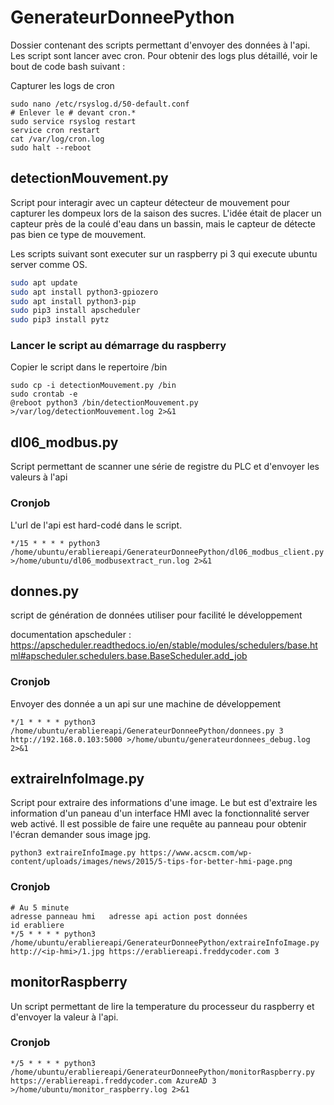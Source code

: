 # GenerateurDonneePython

Dossier contenant des scripts permettant d'envoyer des données à l'api. Les script sont lancer avec cron. Pour obtenir des logs plus détaillé, voir le bout de code bash suivant :

Capturer les logs de cron
```
sudo nano /etc/rsyslog.d/50-default.conf
# Enlever le # devant cron.*
sudo service rsyslog restart
service cron restart
cat /var/log/cron.log
sudo halt --reboot
```

## detectionMouvement.py

Script pour interagir avec un capteur détecteur de mouvement pour capturer les dompeux lors de la saison des sucres. L'idée était de placer un capteur près de la coulé d'eau dans un bassin, mais le capteur de détecte pas bien ce type de mouvement.

Les scripts suivant sont executer sur un raspberry pi 3 qui execute ubuntu server comme OS. 

```bash
sudo apt update
sudo apt install python3-gpiozero
sudo apt install python3-pip
sudo pip3 install apscheduler
sudo pip3 install pytz
```

### Lancer le script au démarrage du raspberry

Copier le script dans le repertoire /bin
```
sudo cp -i detectionMouvement.py /bin
sudo crontab -e
@reboot python3 /bin/detectionMouvement.py >/var/log/detectionMouvement.log 2>&1
```

## dl06_modbus.py

Script permettant de scanner une série de registre du PLC et d'envoyer les valeurs à l'api

### Cronjob

L'url de l'api est hard-codé dans le script.

```
*/15 * * * * python3 /home/ubuntu/erabliereapi/GenerateurDonneePython/dl06_modbus_client.py >/home/ubuntu/dl06_modbusextract_run.log 2>&1
```

## donnes.py

script de génération de données utiliser pour facilité le développement

documentation apscheduler : https://apscheduler.readthedocs.io/en/stable/modules/schedulers/base.html#apscheduler.schedulers.base.BaseScheduler.add_job

### Cronjob

Envoyer des donnée a un api sur une machine de développement

```
*/1 * * * * python3 /home/ubuntu/erabliereapi/GenerateurDonneePython/donnees.py 3 http://192.168.0.103:5000 >/home/ubuntu/generateurdonnees_debug.log 2>&1
```

## extraireInfoImage.py

Script pour extraire des informations d'une image. Le but est d'extraire les information d'un paneau d'un interface HMI avec la fonctionnalité server web activé. Il est possible de faire une requête au panneau pour obtenir l'écran demander sous image jpg.

```
python3 extraireInfoImage.py https://www.acscm.com/wp-content/uploads/images/news/2015/5-tips-for-better-hmi-page.png
```

### Cronjob

```
# Au 5 minute                                                                             adresse panneau hmi   adresse api action post données                           id erabliere
*/5 * * * * python3 /home/ubuntu/erabliereapi/GenerateurDonneePython/extraireInfoImage.py http://<ip-hmi>/1.jpg https://erabliereapi.freddycoder.com 3
```

## monitorRaspberry

Un script permettant de lire la temperature du processeur du raspberry et d'envoyer la valeur à l'api.

### Cronjob

```
*/5 * * * * python3 /home/ubuntu/erabliereapi/GenerateurDonneePython/monitorRaspberry.py https://erabliereapi.freddycoder.com AzureAD 3 >/home/ubuntu/monitor_raspberry.log 2>&1
```
